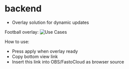 # backend
- Overlay solution for dynamic updates

Football overlay:
![Use Cases](https://raw.githubusercontent.com/fastogt/overlaymax/master/docs/images/football_overlay.png)

How to use:
- Press apply when overlay ready
- Copy bottom view link
- Insert this link into OBS/FastoCloud as browser source
